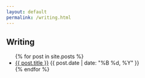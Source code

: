 ```yaml
---
layout: default
permalink: /writing.html
---
```


<section id="writing">
    <h2>Writing</h2>
    <ul id="blog-posts">
        {% for post in site.posts %}
        <li>
            <a href="{{ post.url | relative_url }}">{{ post.title }}</a>
            <span class="date">{{ post.date | date: "%B %d, %Y" }}</span>
        </li>
        {% endfor %}
    </ul>
</section>

